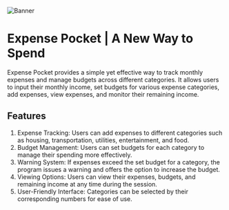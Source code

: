 ![Banner](https://github.com/qudsiasultana/expense_pocket/assets/156488419/75bfeba4-f9c6-4e2b-89cf-06d66e72d8c9)

# Expense Pocket | A New Way to Spend 

Expense Pocket provides a simple yet effective way to track monthly expenses and manage budgets across different categories. It allows users to input their monthly income, set budgets for various expense categories, add expenses, view expenses, and monitor their remaining income.

## Features
1. Expense Tracking: Users can add expenses to different categories such as housing, transportation, utilities, entertainment, and food.
2. Budget Management: Users can set budgets for each category to manage their spending more effectively.
3. Warning System: If expenses exceed the set budget for a category, the program issues a warning and offers the option to increase the budget.
4. Viewing Options: Users can view their expenses, budgets, and remaining income at any time during the session.
5. User-Friendly Interface: Categories can be selected by their corresponding numbers for ease of use.
